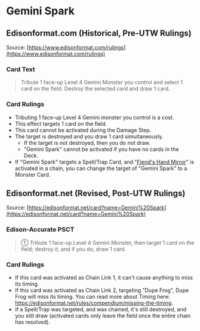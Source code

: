 # Gemini Spark

## Edisonformat.com (Historical, Pre-UTW Rulings)

Source: [https://www.edisonformat.com/rulings](https://www.edisonformat.com/rulings)

### Card Text

> Tribute 1 face-up Level 4 Gemini Monster you control and select 1 card on the field. Destroy the selected card and draw 1 card.

### Card Rulings

*   Tributing 1 face-up Level 4 Gemini monster you control is a cost.
*   This effect targets 1 card on the field.
*   This card cannot be activated during the Damage Step.
*   The target is destroyed and you draw 1 card simultaneously.
    *   If the target is not destroyed, then you do not draw.
    *   "Gemini Spark" cannot be activated if you have no cards in the Deck.
*   If "Gemini Spark" targets a Spell/Trap Card, and "[Fiend's Hand Mirror](https://yugipedia.com/wiki/Fiend%27s_Hand_Mirror)" is activated in a chain, you can change the target of "Gemini Spark" to a Monster Card.

## Edisonformat.net (Revised, Post-UTW Rulings)

Source: [https://edisonformat.net/card?name=Gemini%20Spark](https://edisonformat.net/card?name=Gemini%20Spark)

### Edison-Accurate PSCT

> ① Tribute 1 face-up Level 4 Gemini Monster, then target 1 card on the field; destroy it, and if you do, draw 1 card.

### Card Rulings

*   If this card was activated as Chain Link 1, it can't cause anything to miss its timing.
*   If this card was activated as Chain Link 2, targeting "Dupe Frog", Dupe Frog will miss its timing.
You can read more about Timing here:
https://edisonformat.net/rules/compendium/missing-the-timing.
*   If a Spell/Trap was targeted, and was chained, it's still destroyed, and you still draw (activated cards only leave the field once the entire chain has resolved).
            